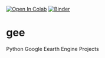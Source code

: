 [![Open In Colab](https://colab.research.google.com/assets/colab-badge.svg)](https://colab.research.google.com/notebooks/basic_features_overview.ipynb)
[![Binder](https://mybinder.org/badge_logo.svg)](https://mybinder.org/v2/gh/lambdawt/gee/main?urlpath=lab)
# gee
Python Google Eearth Engine Projects

